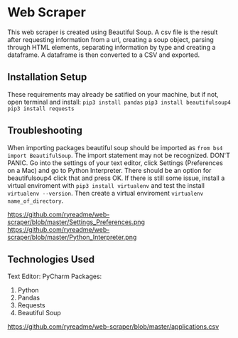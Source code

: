 # Web Scraper

This web scraper is created using Beautiful Soup. A csv file is the result after requesting information from a url, creating a soup object, parsing through HTML elements, separating information by type and creating a dataframe. A dataframe is then converted to a CSV and exported.

## Installation Setup

These requirements may already be satified on your machine, but if not, open terminal and install:
`pip3 install pandas`
`pip3 install beautifulsoup4`
`pip3 install requests`

## Troubleshooting

When importing packages beautiful soup should be imported as `from bs4 import BeautifulSoup`. The import statement may not be recognized. DON'T PANIC. Go into the settings of your text editor, click Settings (Preferences on a Mac) and go to Python Interpreter. There should be an option for beautifulsoup4 click that and press OK. If there is still some issue, install a virtual enviroment with `pip3 install virtualenv` and test the install `virtualenv --version`. Then create a virtual enviroment `virtualenv name_of_directory`.

<https://github.com/ryreadme/web-scraper/blob/master/Settings_Preferences.png>
<https://github.com/ryreadme/web-scraper/blob/master/Python_Interpreter.png>

## Technologies Used

Text Editor: PyCharm
Packages:

1. Python
2. Pandas
3. Requests
4. Beautiful Soup

<https://github.com/ryreadme/web-scraper/blob/master/applications.csv>
